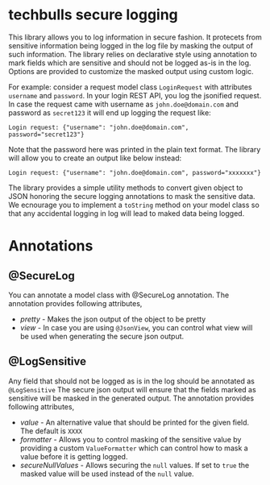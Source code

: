 # techbulls secure logging 
This library allows you to log information in secure fashion. It protecets from sensitive information being logged in the log file by masking the output of such information. The library relies on declarative style using annotation to mark fields which are sensitive and should not be logged as-is in the log. Options are provided to customize the masked output using custom logic.

For example: consider a request model class `LoginRequest` with attributes `username` and `password`. In your login REST API, you log the jsonified request. In case the request came with username as `john.doe@domain.com` and password as `secret123` it will end up logging the request like:
```
Login request: {"username": "john.doe@domain.com", password="secret123"}
```
Note that the password here was printed in the plain text format. The library will allow you to create an output like below instead:
```
Login request: {"username": "john.doe@domain.com", password="xxxxxxx"}
```

The library provides a simple utility methods to convert given object to JSON honoring the secure logging annotations to mask the sensitive data. We ecnourage you to implement a `toString` method on your model class so that any accidental logging in log will lead to maked data being logged.

# Annotations

## @SecureLog
You can annotate a model class with @SecureLog annotation. The annotation provides following attributes,
- *pretty* - Makes the json output of the object to be pretty
- *view* - In case you are using `@JsonView`, you can control what view will be used when generating the secure json output.

## @LogSensitive
Any field that should not be logged as is in the log should be annotated as `@LogSensitive` The secure json output will ensure that the fields marked as sensitive will be masked in the generated output. The annotation provides following attributes,
- *value* - An alternative value that should be printed for the given field. The default is `XXXX`
- *formatter* - Allows you to control masking of the sensitive value by providing a custom `ValueFormatter` which can control how to mask a value before it is getting logged.
- *secureNullValues* - Allows securing the `null` values. If set to `true` the masked value will be used instead of the `null` value.
